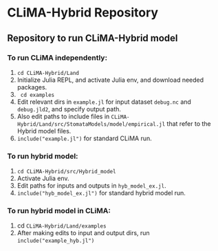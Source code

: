 # CLiMA-Hybrid Repository

## Repository to run CLiMA-Hybrid model

### To run CLiMA independently:
1) ``` cd CLiMA-Hybrid/Land  ```
2) Initialize Julia REPL, and activate Julia env, and download needed packages.
3) ``` cd examples```
4) Edit relevant dirs in ``` example.jl ``` for input dataset  ```debug.nc``` and ```debug.jld2```, and specify output path.
5) Also edit paths to include files in ```CLiMA-Hybrid/Land/src/StomataModels/model/empirical.jl``` that refer to the Hybrid model files.
6) ``` include("example.jl") ``` for standard CLiMA run.

### To run hybrid model:
1) ``` cd CLiMA-Hybrid/src/Hybrid_model  ```
2) Activate Julia env.
3) Edit paths for inputs and outputs in ```hyb_model_ex.jl```.
4) ``` include("hyb_model_ex.jl") ``` for standard hybrid model run.

### To run hybrid model in CLiMA:
1) cd  ``` CLiMA-Hybrid/Land/examples ```
2) After making edits to input and output dirs, run  ``` include("example_hyb.jl") ```
